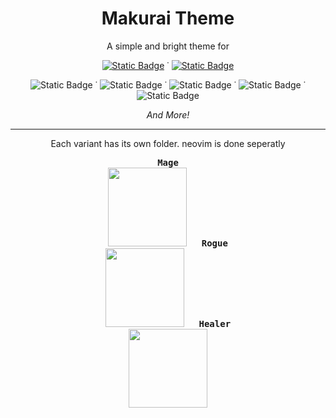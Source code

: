 <h1 align="center">Makurai Theme</h1>  
<p align="center">A simple and bright theme for</p>
<div align="center">
  
  [![Static Badge](https://img.shields.io/badge/neovim-15161b?style=flat&logo=neovim)](https://github.com/Skardyy/makurai-nvim) ˙ [![Static Badge](https://img.shields.io/badge/vscode-15161b?style=flat&logo=vscodium&)](https://github.com/Skardyy/makurai-vscode)
  
![Static Badge](https://img.shields.io/badge/alacritty-15161b?style=flat&logo=alacritty) ˙ ![Static Badge](https://img.shields.io/badge/wezterm-15161b?style=flat&logo=wezterm&logoColor=%237f7bed) ˙ ![Static Badge](https://img.shields.io/badge/windows%20terminal-15161b?style=flat&logo=educative&logoColor=%23aaaaaa) ˙ ![Static Badge](https://img.shields.io/badge/kitty-15161b?style=flat&logo=refinedgithub&logoColor=%23c46f36) ˙ ![Static Badge](https://img.shields.io/badge/warp%20terminal-15161b?style=flat&logo=warp&logoColor=01A4FF)

*And More!*

---

</div>

<p align="center">Each variant has its own folder. neovim is done seperatly</p>
<p align="center">
  <kbd><b>Mage</b><br><a href="./themes/mage"><img width="126" src="https://i.imgur.com/bBgJYNL.png"/></a></kbd>
  &nbsp;&nbsp;&nbsp;&nbsp;
  <kbd><b>Rogue</b><br><a href="./themes/rogue"><img width="126" src="https://i.imgur.com/zjlI6PZ.png"/></a></kbd>
  &nbsp;&nbsp;&nbsp;&nbsp;
  <kbd><b>Healer</b><br><a href="./themes/healer"><img width="126" src="https://i.imgur.com/hLNEN1b.png"/></a></kbd>
</p>
